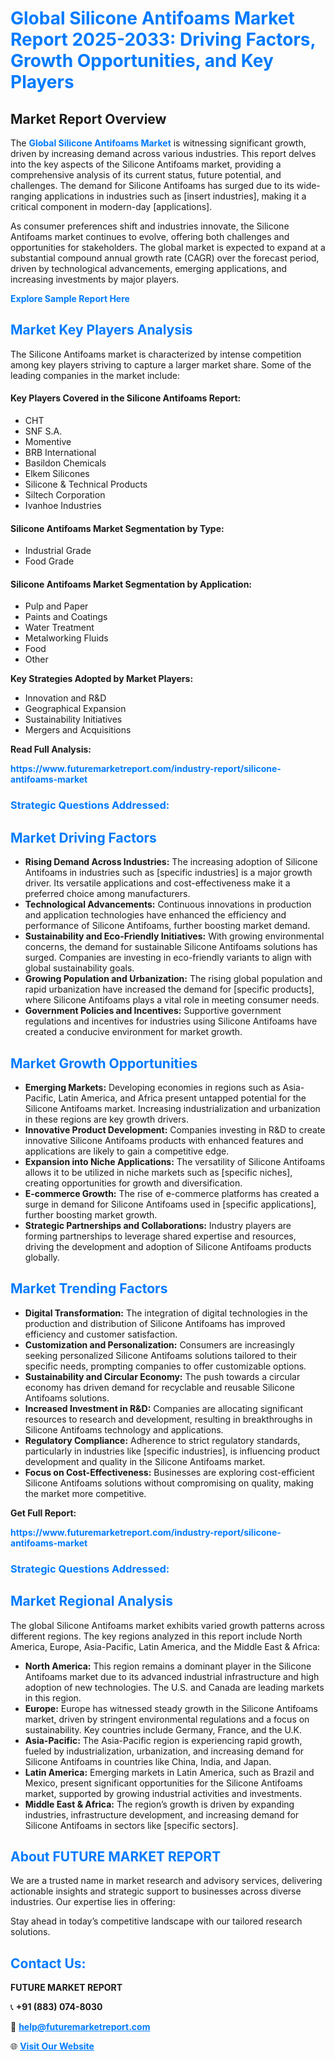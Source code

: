 <h1 style="color: #007BFF;">Global Silicone Antifoams Market Report 2025-2033: Driving Factors, Growth Opportunities, and Key Players</h1>

<section id="overview">
<h2>Market Report Overview</h2>
<p>The <a href="https://www.futuremarketreport.com/industry-report/silicone-antifoams-market" style="color: #007BFF; text-decoration: none;"><strong>Global Silicone Antifoams Market</strong></a> is witnessing significant growth, driven by increasing demand across various industries. This report delves into the key aspects of the Silicone Antifoams market, providing a comprehensive analysis of its current status, future potential, and challenges. The demand for Silicone Antifoams has surged due to its wide-ranging applications in industries such as [insert industries], making it a critical component in modern-day [applications].</p>
<p>As consumer preferences shift and industries innovate, the Silicone Antifoams market continues to evolve, offering both challenges and opportunities for stakeholders. The global market is expected to expand at a substantial compound annual growth rate (CAGR) over the forecast period, driven by technological advancements, emerging applications, and increasing investments by major players.</p>
</section>

<section id="overview">
<p><a href="https://www.futuremarketreport.com/request-sample/reportId=114437" style="color: #007BFF; text-decoration: none;"><strong>Explore Sample Report Here</strong></a></p>
</section>

<section id="key-players">
<h2 style="color: #007BFF;">Market Key Players Analysis</h2>
<p>The Silicone Antifoams market is characterized by intense competition among key players striving to capture a larger market share. Some of the leading companies in the market include:</p>
<h4>Key Players Covered in the Silicone Antifoams Report:</h4>
<ul><li>CHT</li><li>SNF S.A.</li><li>Momentive</li><li>BRB International</li><li>Basildon Chemicals</li><li>Elkem Silicones</li><li>Silicone &amp; Technical Products</li><li>Siltech Corporation</li><li>Ivanhoe Industries</li></ul>
<h4>Silicone Antifoams Market Segmentation by Type:</h4>
<ul><li>Industrial Grade</li><li>Food Grade</li></ul>

<h4>Silicone Antifoams Market Segmentation by Application:</h4>
<ul><li>Pulp and Paper</li><li>Paints and Coatings</li><li>Water Treatment</li><li>Metalworking Fluids</li><li>Food</li><li>Other</li></ul>
<p><strong>Key Strategies Adopted by Market Players:</strong></p>
<ul>
<li>Innovation and R&D</li>
<li>Geographical Expansion</li>
<li>Sustainability Initiatives</li>
<li>Mergers and Acquisitions</li>
</ul>
</section>

<section>
<p><strong>Read Full Analysis: </strong></p><a href="https://www.futuremarketreport.com/industry-report/silicone-antifoams-market" style="color: #007BFF; text-decoration: none;"><strong>https://www.futuremarketreport.com/industry-report/silicone-antifoams-market</strong></a>
<h3 style="color: #007BFF;">Strategic Questions Addressed:</h3>
</section>

<section id="driving-factors">
<h2 style="color: #007BFF;">Market Driving Factors</h2>
<ul>
<li><strong>Rising Demand Across Industries:</strong> The increasing adoption of Silicone Antifoams in industries such as [specific industries] is a major growth driver. Its versatile applications and cost-effectiveness make it a preferred choice among manufacturers.</li>
<li><strong>Technological Advancements:</strong> Continuous innovations in production and application technologies have enhanced the efficiency and performance of Silicone Antifoams, further boosting market demand.</li>
<li><strong>Sustainability and Eco-Friendly Initiatives:</strong> With growing environmental concerns, the demand for sustainable Silicone Antifoams solutions has surged. Companies are investing in eco-friendly variants to align with global sustainability goals.</li>
<li><strong>Growing Population and Urbanization:</strong> The rising global population and rapid urbanization have increased the demand for [specific products], where Silicone Antifoams plays a vital role in meeting consumer needs.</li>
<li><strong>Government Policies and Incentives:</strong> Supportive government regulations and incentives for industries using Silicone Antifoams have created a conducive environment for market growth.</li>
</ul>
</section>

<section id="growth-opportunities">
<h2 style="color: #007BFF;">Market Growth Opportunities</h2>
<ul>
<li><strong>Emerging Markets:</strong> Developing economies in regions such as Asia-Pacific, Latin America, and Africa present untapped potential for the Silicone Antifoams market. Increasing industrialization and urbanization in these regions are key growth drivers.</li>
<li><strong>Innovative Product Development:</strong> Companies investing in R&D to create innovative Silicone Antifoams products with enhanced features and applications are likely to gain a competitive edge.</li>
<li><strong>Expansion into Niche Applications:</strong> The versatility of Silicone Antifoams allows it to be utilized in niche markets such as [specific niches], creating opportunities for growth and diversification.</li>
<li><strong>E-commerce Growth:</strong> The rise of e-commerce platforms has created a surge in demand for Silicone Antifoams used in [specific applications], further boosting market growth.</li>
<li><strong>Strategic Partnerships and Collaborations:</strong> Industry players are forming partnerships to leverage shared expertise and resources, driving the development and adoption of Silicone Antifoams products globally.</li>
</ul>
</section>

<section id="trending-factors">
<h2 style="color: #007BFF;">Market Trending Factors</h2>
<ul>
<li><strong>Digital Transformation:</strong> The integration of digital technologies in the production and distribution of Silicone Antifoams has improved efficiency and customer satisfaction.</li>
<li><strong>Customization and Personalization:</strong> Consumers are increasingly seeking personalized Silicone Antifoams solutions tailored to their specific needs, prompting companies to offer customizable options.</li>
<li><strong>Sustainability and Circular Economy:</strong> The push towards a circular economy has driven demand for recyclable and reusable Silicone Antifoams solutions.</li>
<li><strong>Increased Investment in R&D:</strong> Companies are allocating significant resources to research and development, resulting in breakthroughs in Silicone Antifoams technology and applications.</li>
<li><strong>Regulatory Compliance:</strong> Adherence to strict regulatory standards, particularly in industries like [specific industries], is influencing product development and quality in the Silicone Antifoams market.</li>
<li><strong>Focus on Cost-Effectiveness:</strong> Businesses are exploring cost-efficient Silicone Antifoams solutions without compromising on quality, making the market more competitive.</li>
</ul>
</section>

<section>
<p><strong>Get Full Report: </strong></p><a href="https://www.futuremarketreport.com/industry-report/silicone-antifoams-market" style="color: #007BFF; text-decoration: none;"><strong>https://www.futuremarketreport.com/industry-report/silicone-antifoams-market</strong></a>
<h3 style="color: #007BFF;">Strategic Questions Addressed:</h3>
</section>


<section id="regional-analysis">
<h2 style="color: #007BFF;">Market Regional Analysis</h2>
<p>The global Silicone Antifoams market exhibits varied growth patterns across different regions. The key regions analyzed in this report include North America, Europe, Asia-Pacific, Latin America, and the Middle East & Africa:</p>
<ul>
<li><strong>North America:</strong> This region remains a dominant player in the Silicone Antifoams market due to its advanced industrial infrastructure and high adoption of new technologies. The U.S. and Canada are leading markets in this region.</li>
<li><strong>Europe:</strong> Europe has witnessed steady growth in the Silicone Antifoams market, driven by stringent environmental regulations and a focus on sustainability. Key countries include Germany, France, and the U.K.</li>
<li><strong>Asia-Pacific:</strong> The Asia-Pacific region is experiencing rapid growth, fueled by industrialization, urbanization, and increasing demand for Silicone Antifoams in countries like China, India, and Japan.</li>
<li><strong>Latin America:</strong> Emerging markets in Latin America, such as Brazil and Mexico, present significant opportunities for the Silicone Antifoams market, supported by growing industrial activities and investments.</li>
<li><strong>Middle East & Africa:</strong> The region’s growth is driven by expanding industries, infrastructure development, and increasing demand for Silicone Antifoams in sectors like [specific sectors].</li>
</ul>
</section>

<footer>
<h2 style="color: #007BFF;">About FUTURE MARKET REPORT</h2>
<p>We are a trusted name in market research and advisory services, delivering actionable insights and strategic support to businesses across diverse industries. Our expertise lies in offering:</p>

<p>Stay ahead in today’s competitive landscape with our tailored research solutions.</p>

<h2 style="color: #007BFF;">Contact Us:</h2>
<p><strong>FUTURE MARKET REPORT</strong></p>
<p>📞 <strong>+91 (883) 074-8030</strong></p>
<p>📧 <strong><a href="mailto:help@futuremarketreport.com" style="color: #007BFF;">help@futuremarketreport.com</a></strong></p>
<p>🌐 <strong><a href="https://www.futuremarketreport.com/" style="color: #007BFF;">Visit Our Website</a></strong></p>
</footer>